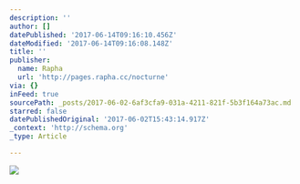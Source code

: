 ```yaml
---
description: ''
author: []
datePublished: '2017-06-14T09:16:10.456Z'
dateModified: '2017-06-14T09:16:08.148Z'
title: ''
publisher:
  name: Rapha
  url: 'http://pages.rapha.cc/nocturne'
via: {}
inFeed: true
sourcePath: _posts/2017-06-02-6af3cfa9-031a-4211-821f-5b3f164a73ac.md
starred: false
datePublishedOriginal: '2017-06-02T15:43:14.917Z'
_context: 'http://schema.org'
_type: Article

---
```

![](https://the-grid-user-content.s3-us-west-2.amazonaws.com/35ce5fc2-ed48-4a4f-935f-85db22c0979a.jpg)